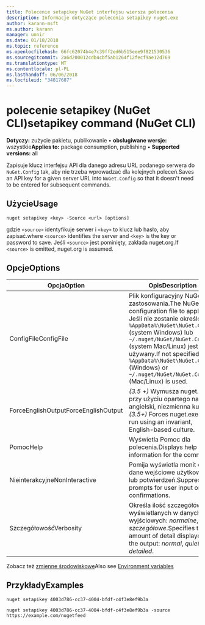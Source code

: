 ```yaml
---
title: Polecenie setapikey NuGet interfejsu wiersza polecenia
description: Informacje dotyczące polecenia setapikey nuget.exe
author: karann-msft
ms.author: karann
manager: unnir
ms.date: 01/18/2018
ms.topic: reference
ms.openlocfilehash: 66fc62074b4e7c39ff2ed6b515eee9f821530536
ms.sourcegitcommit: 2a6d200012cdb4cbf5ab1264f12fecf9ae12d769
ms.translationtype: MT
ms.contentlocale: pl-PL
ms.lasthandoff: 06/06/2018
ms.locfileid: "34817687"
---
```

# <a name="setapikey-command-nuget-cli"></a><span data-ttu-id="7119f-103">polecenie setapikey (NuGet CLI)</span><span class="sxs-lookup"><span data-stu-id="7119f-103">setapikey command (NuGet CLI)</span></span>

<span data-ttu-id="7119f-104">**Dotyczy:** zużycie pakietu, publikowanie &bullet; **obsługiwane wersje:** wszystkie</span><span class="sxs-lookup"><span data-stu-id="7119f-104">**Applies to:** package consumption, publishing &bullet; **Supported versions:** all</span></span>

<span data-ttu-id="7119f-105">Zapisuje klucz interfejsu API dla danego adresu URL podanego serwera do `NuGet.Config` tak, aby nie trzeba wprowadzać dla kolejnych poleceń.</span><span class="sxs-lookup"><span data-stu-id="7119f-105">Saves an API key for a given server URL into `NuGet.Config` so that it doesn't need to be entered for subsequent commands.</span></span>

## <a name="usage"></a><span data-ttu-id="7119f-106">Użycie</span><span class="sxs-lookup"><span data-stu-id="7119f-106">Usage</span></span>

```cli
nuget setapikey <key> -Source <url> [options]
```

<span data-ttu-id="7119f-107">gdzie `<source>` identyfikuje serwer i `<key>` to klucz lub hasło, aby zapisać.</span><span class="sxs-lookup"><span data-stu-id="7119f-107">where `<source>` identifies the server and `<key>` is the key or password to save.</span></span> <span data-ttu-id="7119f-108">Jeśli `<source>` jest pominięty, zakłada nuget.org.</span><span class="sxs-lookup"><span data-stu-id="7119f-108">If `<source>` is omitted, nuget.org is assumed.</span></span>

## <a name="options"></a><span data-ttu-id="7119f-109">Opcje</span><span class="sxs-lookup"><span data-stu-id="7119f-109">Options</span></span>

| <span data-ttu-id="7119f-110">Opcja</span><span class="sxs-lookup"><span data-stu-id="7119f-110">Option</span></span> | <span data-ttu-id="7119f-111">Opis</span><span class="sxs-lookup"><span data-stu-id="7119f-111">Description</span></span> |
| --- | --- |
| <span data-ttu-id="7119f-112">ConfigFile</span><span class="sxs-lookup"><span data-stu-id="7119f-112">ConfigFile</span></span> | <span data-ttu-id="7119f-113">Plik konfiguracyjny NuGet do zastosowania.</span><span class="sxs-lookup"><span data-stu-id="7119f-113">The NuGet configuration file to apply.</span></span> <span data-ttu-id="7119f-114">Jeśli nie zostanie określony, `%AppData%\NuGet\NuGet.Config` (system Windows) lub `~/.nuget/NuGet/NuGet.Config` (system Mac/Linux) jest używany.</span><span class="sxs-lookup"><span data-stu-id="7119f-114">If not specified, `%AppData%\NuGet\NuGet.Config` (Windows) or `~/.nuget/NuGet/NuGet.Config` (Mac/Linux) is used.</span></span>|
| <span data-ttu-id="7119f-115">ForceEnglishOutput</span><span class="sxs-lookup"><span data-stu-id="7119f-115">ForceEnglishOutput</span></span> | <span data-ttu-id="7119f-116">*(3.5 +)* Wymusza nuget.exe przy użyciu opartego na język angielski, niezmienna kultura.</span><span class="sxs-lookup"><span data-stu-id="7119f-116">*(3.5+)* Forces nuget.exe to run using an invariant, English-based culture.</span></span> |
| <span data-ttu-id="7119f-117">Pomoc</span><span class="sxs-lookup"><span data-stu-id="7119f-117">Help</span></span> | <span data-ttu-id="7119f-118">Wyświetla Pomoc dla polecenia.</span><span class="sxs-lookup"><span data-stu-id="7119f-118">Displays help information for the command.</span></span> |
| <span data-ttu-id="7119f-119">Nieinterakcyjne</span><span class="sxs-lookup"><span data-stu-id="7119f-119">NonInteractive</span></span> | <span data-ttu-id="7119f-120">Pomija wyświetla monit o dane wejściowe użytkownika lub potwierdzeń.</span><span class="sxs-lookup"><span data-stu-id="7119f-120">Suppresses prompts for user input or confirmations.</span></span> |
| <span data-ttu-id="7119f-121">Szczegółowość</span><span class="sxs-lookup"><span data-stu-id="7119f-121">Verbosity</span></span> | <span data-ttu-id="7119f-122">Określa ilość szczegółów wyświetlanych w danych wyjściowych: *normalne*, *quiet*, *szczegółowe*.</span><span class="sxs-lookup"><span data-stu-id="7119f-122">Specifies the amount of detail displayed in the output: *normal*, *quiet*, *detailed*.</span></span> |

<span data-ttu-id="7119f-123">Zobacz też [zmienne środowiskowe](cli-ref-environment-variables.md)</span><span class="sxs-lookup"><span data-stu-id="7119f-123">Also see [Environment variables](cli-ref-environment-variables.md)</span></span>

## <a name="examples"></a><span data-ttu-id="7119f-124">Przykłady</span><span class="sxs-lookup"><span data-stu-id="7119f-124">Examples</span></span>

```cli
nuget setapikey 4003d786-cc37-4004-bfdf-c4f3e8ef9b3a

nuget setapikey 4003d786-cc37-4004-bfdf-c4f3e8ef9b3a -source https://example.com/nugetfeed
```

